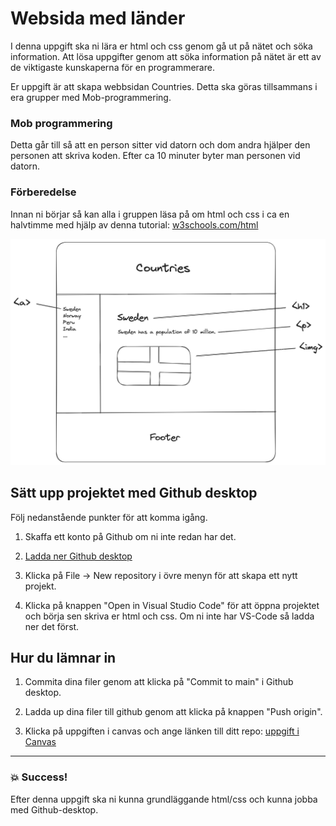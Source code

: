 # Websida med länder

I denna uppgift ska ni lära er html och css genom gå ut på nätet och söka information. Att lösa uppgifter genom att söka information på nätet är ett av de viktigaste kunskaperna för en programmerare.

Er uppgift är att skapa webbsidan Countries. Detta ska göras tillsammans i era grupper med Mob-programmering.

### Mob programmering

Detta går till så att en person sitter vid datorn och dom andra hjälper den personen att skriva koden. Efter ca 10 minuter byter man personen vid datorn.

### Förberedelse

Innan ni börjar så kan alla i gruppen läsa på om html och css i ca en halvtimme med hjälp av denna tutorial: [w3schools.com/html](https://www.w3schools.com/html/default.asp)

![Design](https://github.com/davidshore/chas_coutries/blob/main/webbsida.png)

## Sätt upp projektet med Github desktop

Följ nedanstående punkter för att komma igång.

1. Skaffa ett konto på Github om ni inte redan har det.

2. [Ladda ner Github desktop](https://desktop.github.com/)

3. Klicka på File -> New repository i övre menyn för att skapa ett nytt projekt.

4. Klicka på knappen "Open in Visual Studio Code" för att öppna projektet och börja sen skriva er html och css. Om ni inte har VS-Code så ladda ner det först.

## Hur du lämnar in

1. Commita dina filer genom att klicka på "Commit to main" i Github desktop.

2. Ladda up dina filer till github genom att klicka på knappen "Push origin".

3. Klicka på uppgiften i canvas och ange länken till ditt repo:
   [uppgift i Canvas](https://chasacademy.instructure.com/courses/292/assignments/1187)

---

### :boom: Success!

Efter denna uppgift ska ni kunna grundläggande html/css och kunna jobba med Github-desktop.
